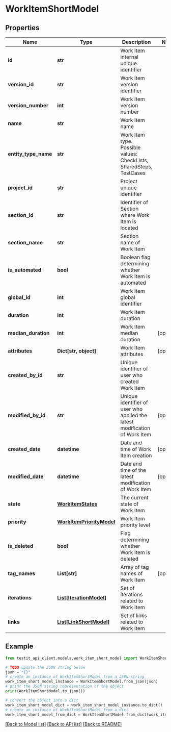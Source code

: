 # WorkItemShortModel


## Properties

Name | Type | Description | Notes
------------ | ------------- | ------------- | -------------
**id** | **str** | Work Item internal unique identifier | 
**version_id** | **str** | Work Item version identifier | 
**version_number** | **int** | Work Item version number | 
**name** | **str** | Work Item name | 
**entity_type_name** | **str** | Work Item type. Possible values: CheckLists, SharedSteps, TestCases | 
**project_id** | **str** | Project unique identifier | 
**section_id** | **str** | Identifier of Section where Work Item is located | 
**section_name** | **str** | Section name of Work Item | 
**is_automated** | **bool** | Boolean flag determining whether Work Item is automated | 
**global_id** | **int** | Work Item global identifier | 
**duration** | **int** | Work Item duration | 
**median_duration** | **int** | Work Item median duration | [optional] 
**attributes** | **Dict[str, object]** | Work Item attributes | [optional] 
**created_by_id** | **str** | Unique identifier of user who created Work Item | 
**modified_by_id** | **str** | Unique identifier of user who applied the latest modification of Work Item | [optional] 
**created_date** | **datetime** | Date and time of Work Item creation | [optional] 
**modified_date** | **datetime** | Date and time of the latest modification of Work Item | [optional] 
**state** | [**WorkItemStates**](WorkItemStates.md) | The current state of Work Item | 
**priority** | [**WorkItemPriorityModel**](WorkItemPriorityModel.md) | Work Item priority level | 
**is_deleted** | **bool** | Flag determining whether Work Item is deleted | 
**tag_names** | **List[str]** | Array of tag names of Work Item | [optional] 
**iterations** | [**List[IterationModel]**](IterationModel.md) | Set of iterations related to Work Item | 
**links** | [**List[LinkShortModel]**](LinkShortModel.md) | Set of links related to Work Item | 

## Example

```python
from testit_api_client.models.work_item_short_model import WorkItemShortModel

# TODO update the JSON string below
json = "{}"
# create an instance of WorkItemShortModel from a JSON string
work_item_short_model_instance = WorkItemShortModel.from_json(json)
# print the JSON string representation of the object
print(WorkItemShortModel.to_json())

# convert the object into a dict
work_item_short_model_dict = work_item_short_model_instance.to_dict()
# create an instance of WorkItemShortModel from a dict
work_item_short_model_from_dict = WorkItemShortModel.from_dict(work_item_short_model_dict)
```
[[Back to Model list]](../README.md#documentation-for-models) [[Back to API list]](../README.md#documentation-for-api-endpoints) [[Back to README]](../README.md)


